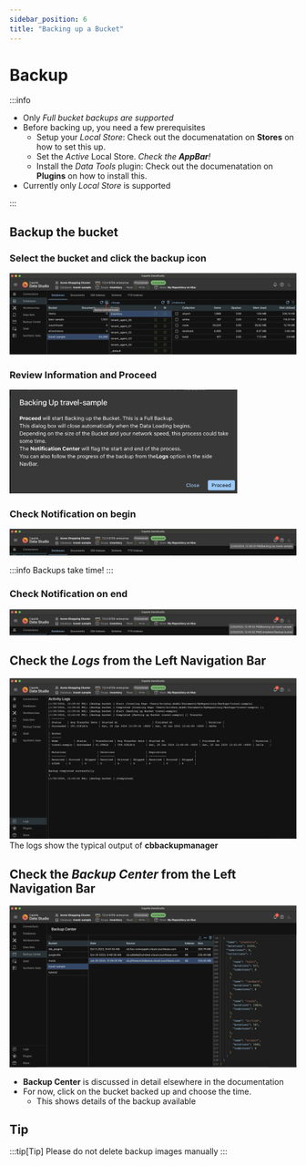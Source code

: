 ```yaml
---
sidebar_position: 6
title: "Backing up a Bucket"
---
```


# Backup

:::info

- Only _Full bucket backups are supported_
- Before backing up, you need a few prerequisites
  - Setup your _Local Store_: Check out the documenatation on **Stores** on how to set this up.
  - Set the _Active_ Local Store. _Check the **AppBar**!_
  - Install the _Data Tools_ plugin: Check out the documenatation on **Plugins** on how to install this.
- Currently only _Local Store_ is supported

:::

## Backup the bucket

### Select the bucket and click the backup icon

![backup-select](/img/backup/backup-select.png)

### Review Information and Proceed

  <img src="/img/backup/backup-dialog.png" width="400" alt="backup-dialog" />

### Check Notification on begin

![backup-notification](/img/backup/backup-notification.png)

:::info
Backups take time!
:::

### Check Notification on end

![backup-notification](/img/backup/backup-notification-end.png)

## Check the _Logs_ from the Left Navigation Bar

![backup-notification](/img/backup/backup-logs.png)
The logs show the typical output of **cbbackupmanager**

## Check the _Backup Center_ from the Left Navigation Bar

![backup-notification](/img/backup/backup-check-center.png)

- **Backup Center** is discussed in detail elsewhere in the documentation
- For now, click on the bucket backed up and choose the time.
  - This shows details of the backup available

## Tip

:::tip[Tip]
Please do not delete backup images manually
:::
